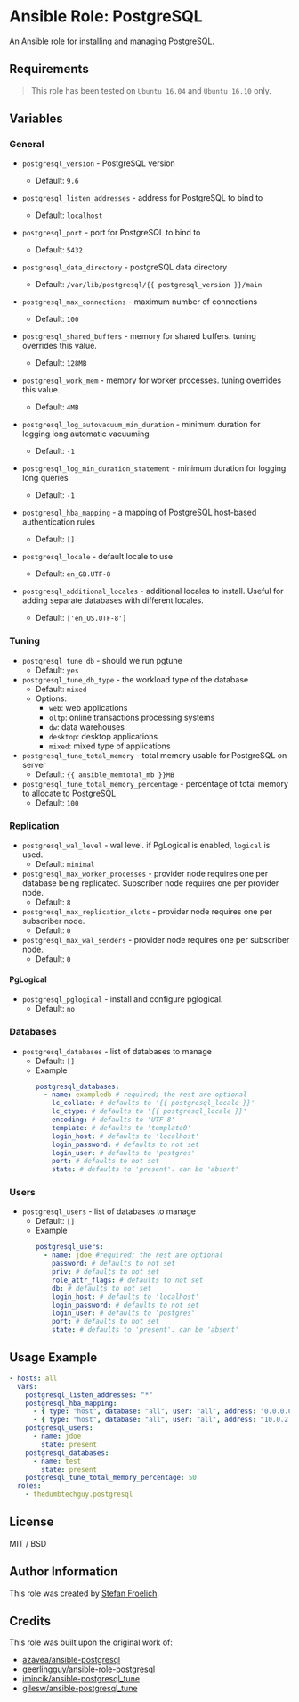 # Ansible Role: PostgreSQL

An Ansible role for installing and managing PostgreSQL.

## Requirements

> This role has been tested on `Ubuntu 16.04` and `Ubuntu 16.10` only.

## Variables

### General

- `postgresql_version` - PostgreSQL version
  - Default: `9.6`
- `postgresql_listen_addresses` - address for PostgreSQL to bind to
  - Default: `localhost`
- `postgresql_port` - port for PostgreSQL to bind to
  - Default: `5432`
- `postgresql_data_directory` - postgreSQL data directory
  - Default: `/var/lib/postgresql/{{ postgresql_version }}/main`
- `postgresql_max_connections` - maximum number of connections
  - Default: `100`
- `postgresql_shared_buffers` - memory for shared buffers. tuning overrides this value.
  - Default: `128MB`
- `postgresql_work_mem` - memory for worker processes. tuning overrides this value.
  - Default: `4MB`
- `postgresql_log_autovacuum_min_duration` - minimum duration for logging long automatic vacuuming
  - Default: `-1`
- `postgresql_log_min_duration_statement` - minimum duration for logging long queries
  - Default: `-1`
- `postgresql_hba_mapping` - a mapping of PostgreSQL host-based authentication rules
  - Default: `[]`

- `postgresql_locale` - default locale to use
  - Default: `en_GB.UTF-8`
- `postgresql_additional_locales` - additional locales to install. Useful for adding separate databases with different locales.
  - Default: `['en_US.UTF-8']`


### Tuning

- `postgresql_tune_db` - should we run pgtune
  - Default: `yes`
- `postgresql_tune_db_type` - the workload type of the database
  - Default: `mixed`
  - Options:
    - `web`: web applications
    - `oltp`: online transactions processing systems
    - `dw`: data warehouses
    - `desktop`: desktop applications
    - `mixed`: mixed type of applications
- `postgresql_tune_total_memory` - total memory usable for PostgreSQL on server
    - Default: `{{ ansible_memtotal_mb }}MB`
- `postgresql_tune_total_memory_percentage` - percentage of total memory to allocate to PostgreSQL
    - Default: `100`


### Replication

- `postgresql_wal_level` - wal level. if PgLogical is enabled, `logical` is used.
  - Default: `minimal`
- `postgresql_max_worker_processes` - provider node requires one per database being replicated. Subscriber node requires one per provider node.
  - Default: `8`
- `postgresql_max_replication_slots` - provider node requires one per subscriber node.
  - Default: `0`
- `postgresql_max_wal_senders` - provider node requires one per subscriber node.
  - Default: `0`

#### PgLogical

- `postgresql_pglogical` - install and configure pglogical.
  - Default: `no`

### Databases

- `postgresql_databases` - list of databases to manage
  - Default: `[]`
  - Example
    ```yaml
    postgresql_databases:
      - name: exampledb # required; the rest are optional
        lc_collate: # defaults to '{{ postgresql_locale }}'
        lc_ctype: # defaults to '{{ postgresql_locale }}'
        encoding: # defaults to 'UTF-8'
        template: # defaults to 'template0'
        login_host: # defaults to 'localhost'
        login_password: # defaults to not set
        login_user: # defaults to 'postgres'
        port: # defaults to not set
        state: # defaults to 'present'. can be 'absent'
    ```

### Users

- `postgresql_users` - list of databases to manage
  - Default: `[]`
  - Example
    ```yaml
    postgresql_users:
      - name: jdoe #required; the rest are optional
        password: # defaults to not set
        priv: # defaults to not set
        role_attr_flags: # defaults to not set
        db: # defaults to not set
        login_host: # defaults to 'localhost'
        login_password: # defaults to not set
        login_user: # defaults to 'postgres'
        port: # defaults to not set
        state: # defaults to 'present'. can be 'absent'
    ```

## Usage Example

```yaml
- hosts: all
  vars:
    postgresql_listen_addresses: "*"
    postgresql_hba_mapping:
      - { type: "host", database: "all", user: "all", address: "0.0.0.0/0", method: "md5" }
      - { type: "host", database: "all", user: "all", address: "10.0.2.0/24", method: "md5" }
    postgresql_users:
      - name: jdoe
        state: present
    postgresql_databases:
      - name: test
        state: present
    postgresql_tune_total_memory_percentage: 50
  roles:
    - thedumbtechguy.postgresql
```


## License

MIT / BSD

## Author Information

This role was created by [Stefan Froelich](https://thedumbtechguy.blogspot.com/).

## Credits

This role was built upon the original work of:

- [azavea/ansible-postgresql](https://github.com/azavea/ansible-postgresql)
- [geerlingguy/ansible-role-postgresql](https://github.com/geerlingguy/ansible-role-postgresql)
- [imincik/ansible-postgresql_tune](https://github.com/imincik/ansible-postgresql_tune)
- [gilesw/ansible-postgresql_tune](https://github.com/gilesw/ansible-postgresql_tune/network)
